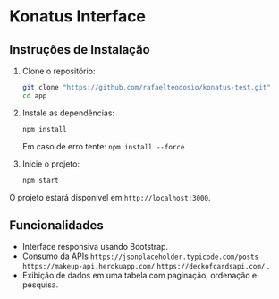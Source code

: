 # Konatus Interface

## Instruções de Instalação

1. Clone o repositório:
    ```bash
    git clone "https://github.com/rafaelteodosio/konatus-test.git"
    cd app
    ```

2. Instale as dependências:
    ```bash
    npm install
    ```
    Em caso de erro tente:
    ```npm install --force```

3. Inicie o projeto:
    ```bash
    npm start
    ```

O projeto estará disponível em `http://localhost:3000`.

## Funcionalidades

- Interface responsiva usando Bootstrap.
- Consumo da APIs `https://jsonplaceholder.typicode.com/posts` `https://makeup-api.herokuapp.com/` `https://deckofcardsapi.com/` .
- Exibição de dados em uma tabela com paginação, ordenação e pesquisa.